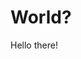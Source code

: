 <html>
  <head>
   <title> Tankut Can </title>
   </head>
   <body>
   <h1> World? </h1>
   <p> Hello there! </p>
   </body>
</html>
